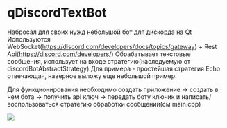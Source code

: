# qDiscordTextBot
Набросал для своих нужд небольшой бот для дискорда на Qt
Используются WebSocket(https://discord.com/developers/docs/topics/gateway) + Rest Api(https://discord.com/developers/)
Обрабатывает текстовые сообщения, использует на входе стратегию(наследуемую от discordBotAbstractStrategy)
Для примера - простейшая стратегия Echo отвечающая, наверное выложу еще небольшой пример.

Для функционирования необходимо создать приложение -> создать в нем бота -> получить api ключ -> передать боту ключик и написать/воспользоваться стратегию обработки сообщений(см main.cpp)


![](https://sun9-35.userapi.com/s/v1/if2/zN88DaEtJv5HlAMGLDWdMNBTdpOV0rTxja3e37df92Cub7TRhHm2-o5G784oPMkRh8XqTl7wWISFCUBi2dUxKCIh.jpg?size=282x305&quality=96&type=album)
